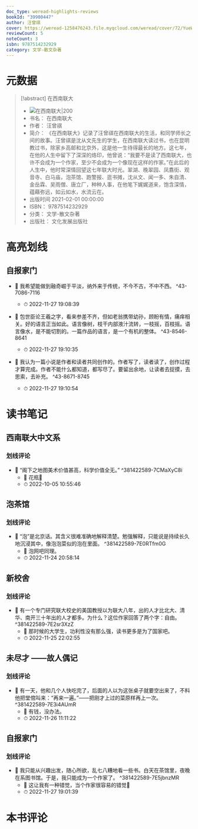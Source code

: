 ```yaml
---
doc_type: weread-highlights-reviews
bookId: "39980447"
author: 汪曾祺
cover: https://weread-1258476243.file.myqcloud.com/weread/cover/72/YueWen_39980447/t7_YueWen_39980447.jpg
reviewCount: 5
noteCount: 3
isbn: 9787514232929
category: 文学-散文杂著
---
```

# 元数据
> [!abstract] 在西南联大
> - ![ 在西南联大|200](https://weread-1258476243.file.myqcloud.com/weread/cover/72/YueWen_39980447/t7_YueWen_39980447.jpg)
> - 书名： 在西南联大
> - 作者： 汪曾祺
> - 简介： 《在西南联大》记录了汪曾祺在西南联大的生活，和同学师长之间的故事。汪曾祺是沈从文先生的学生，在西南联大读过书，也在昆明教过书，除家乡高邮和北京外，这是他一生待得最长的地方。这七年，在他的人生中留下了深深的烙印，他曾说：“我要不是读了西南联大，也许不会成为一个作家，至少不会成为一个像现在这样的作家。”在此后的人生中，他时常深情回望这七年联大时光。翠湖、晚翠园、凤翥街、观音寺、白马庙，泡茶馆、跑警报、逛书摊，沈从文、闻一多、朱自清、金岳霖、吴雨僧、唐立厂，种种人事，在他笔下娓娓道来，饱含深情，蕴藉弥远，如云如水，水流云在。
> - 出版时间 2021-02-01 00:00:00
> - ISBN： 9787514232929
> - 分类： 文学-散文杂著
> - 出版社： 文化发展出版社

# 高亮划线

## 自报家门


- 📌 我希望能做到融奇崛于平淡，纳外来于传统，不今不古，不中不西。 ^43-7086-7116
    - ⏱ 2022-11-27 19:08:39 

- 📌 包世臣论王羲之字，看来参差不齐，但如老翁携带幼孙，顾盼有情，痛痒相关。好的语言正当如此。语言像树，枝干内部液汁流转，一枝摇，百枝摇。语言像水，是不能切割的。一篇作品的语言，是一个有机的整体。 ^43-8546-8641
    - ⏱ 2022-11-27 19:10:35 

- 📌 我认为一篇小说是作者和读者共同创作的。作者写了，读者读了，创作过程才算完成。作者不能什么都知道，都写尽了。要留出余地，让读者去捉摸，去思索，去补充。 ^43-8671-8745
    - ⏱ 2022-11-27 19:10:54 
# 读书笔记

## 西南联大中文系

### 划线评论
- 📌 “阁下之地图美术价值甚高，科学价值全无。”  ^381422589-7CMaXyC8i
    - 💭 花瓶🤣
    - ⏱ 2022-10-05 10:55:46
   
## 泡茶馆

### 划线评论
- 📌 “泡”是北京话。其含义很难准确地解释清楚。勉强解释，只能说是持续长久地沉浸其中，像泡泡菜似的泡在里面。  ^381422589-7E0RTfm0G
    - 💭 泡网吧同理。
    - ⏱ 2022-11-24 20:58:14
   
## 新校舍

### 划线评论
- 📌 有一个专门研究联大校史的美国教授以为联大八年，出的人才比北大、清华、南开三十年出的人才都多。为什么？这位作家回答了两个字：自由。  ^381422589-7E2sr3XzZ
    - 💭 那时候的大学生，功利性没有那么强，读书更多是为了国家吧。
    - ⏱ 2022-11-25 22:02:55
   
## 未尽才 ——故人偶记

### 划线评论
- 📌 有一天，他和几个人快吃完了，后面的人以为这张桌子就要空出来了，不料他把堂倌叫来：“再来一遍。”——把刚才上过的菜原样再上一次。  ^381422589-7E3i4AUmR
    - 💭 有钱，没办法。
    - ⏱ 2022-11-26 11:11:22
   
## 自报家门

### 划线评论
- 📌 我只能从兴趣出发，随心所欲，乱七八糟地看一些书。白天在茶馆里，夜晚在系图书馆。于是，我只能成为一个作家了。  ^381422589-7E5jbnzMR
    - 💭 这让我有一种错觉，当个作家很容易的错觉🤣
    - ⏱ 2022-11-27 19:01:39
   
# 本书评论
